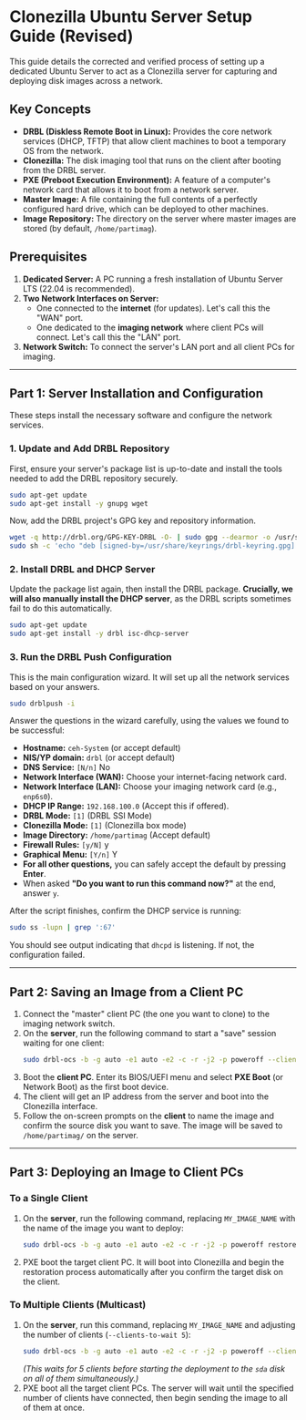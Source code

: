 # Clonezilla Ubuntu Server Setup Guide (Revised)

This guide details the corrected and verified process of setting up a dedicated Ubuntu Server to act as a Clonezilla server for capturing and deploying disk images across a network.

## Key Concepts

*   **DRBL (Diskless Remote Boot in Linux):** Provides the core network services (DHCP, TFTP) that allow client machines to boot a temporary OS from the network.
*   **Clonezilla:** The disk imaging tool that runs on the client after booting from the DRBL server.
*   **PXE (Preboot Execution Environment):** A feature of a computer's network card that allows it to boot from a network server.
*   **Master Image:** A file containing the full contents of a perfectly configured hard drive, which can be deployed to other machines.
*   **Image Repository:** The directory on the server where master images are stored (by default, `/home/partimag`).

## Prerequisites

1.  **Dedicated Server:** A PC running a fresh installation of Ubuntu Server LTS (22.04 is recommended).
2.  **Two Network Interfaces on Server:**
    *   One connected to the **internet** (for updates). Let's call this the "WAN" port.
    *   One dedicated to the **imaging network** where client PCs will connect. Let's call this the "LAN" port.
3.  **Network Switch:** To connect the server's LAN port and all client PCs for imaging.

---

## Part 1: Server Installation and Configuration

These steps install the necessary software and configure the network services.

### 1. Update and Add DRBL Repository

First, ensure your server's package list is up-to-date and install the tools needed to add the DRBL repository securely.

```bash
sudo apt-get update
sudo apt-get install -y gnupg wget
```

Now, add the DRBL project's GPG key and repository information.

```bash
wget -q http://drbl.org/GPG-KEY-DRBL -O- | sudo gpg --dearmor -o /usr/share/keyrings/drbl-keyring.gpg
sudo sh -c 'echo "deb [signed-by=/usr/share/keyrings/drbl-keyring.gpg] http://free.nchc.org.tw/drbl-core drbl stable" > /etc/apt/sources.list.d/drbl.list'
```

### 2. Install DRBL and DHCP Server

Update the package list again, then install the DRBL package. **Crucially, we will also manually install the DHCP server**, as the DRBL scripts sometimes fail to do this automatically.

```bash
sudo apt-get update
sudo apt-get install -y drbl isc-dhcp-server
```

### 3. Run the DRBL Push Configuration

This is the main configuration wizard. It will set up all the network services based on your answers.

```bash
sudo drblpush -i
```

Answer the questions in the wizard carefully, using the values we found to be successful:

*   **Hostname:** `ceh-System` (or accept default)
*   **NIS/YP domain:** `drbl` (or accept default)
*   **DNS Service:** `[N/n]` No
*   **Network Interface (WAN):** Choose your internet-facing network card.
*   **Network Interface (LAN):** Choose your imaging network card (e.g., `enp6s0`).
*   **DHCP IP Range:** `192.168.100.0` (Accept this if offered).
*   **DRBL Mode:** `[1]` (DRBL SSI Mode)
*   **Clonezilla Mode:** `[1]` (Clonezilla box mode)
*   **Image Directory:** `/home/partimag` (Accept default)
*   **Firewall Rules:** `[y/N]` y
*   **Graphical Menu:** `[Y/n]` Y
*   **For all other questions,** you can safely accept the default by pressing **Enter**.
*   When asked **"Do you want to run this command now?"** at the end, answer `y`.

After the script finishes, confirm the DHCP service is running:

```bash
sudo ss -lupn | grep ':67'
```
You should see output indicating that `dhcpd` is listening. If not, the configuration failed.

---

## Part 2: Saving an Image from a Client PC

1.  Connect the "master" client PC (the one you want to clone) to the imaging network switch.
2.  On the **server**, run the following command to start a "save" session waiting for one client:
    ```bash
    sudo drbl-ocs -b -g auto -e1 auto -e2 -c -r -j2 -p poweroff --clients-to-wait 1 savedisk ask_user ask_user
    ```
3.  Boot the **client PC**. Enter its BIOS/UEFI menu and select **PXE Boot** (or Network Boot) as the first boot device.
4.  The client will get an IP address from the server and boot into the Clonezilla interface.
5.  Follow the on-screen prompts on the **client** to name the image and confirm the source disk you want to save. The image will be saved to `/home/partimag/` on the server.

---

## Part 3: Deploying an Image to Client PCs

### To a Single Client

1.  On the **server**, run the following command, replacing `MY_IMAGE_NAME` with the name of the image you want to deploy:
    ```bash
    sudo drbl-ocs -b -g auto -e1 auto -e2 -c -r -j2 -p poweroff restoredisk MY_IMAGE_NAME ask_user
    ```
2.  PXE boot the target client PC. It will boot into Clonezilla and begin the restoration process automatically after you confirm the target disk on the client.

### To Multiple Clients (Multicast)

1.  On the **server**, run this command, replacing `MY_IMAGE_NAME` and adjusting the number of clients (`--clients-to-wait 5`):
    ```bash
    sudo drbl-ocs -b -g auto -e1 auto -e2 -c -r -j2 -p poweroff --clients-to-wait 5 multicast_restoredisk MY_IMAGE_NAME sda
    ```
    *(This waits for 5 clients before starting the deployment to the `sda` disk on all of them simultaneously.)*
2.  PXE boot all the target client PCs. The server will wait until the specified number of clients have connected, then begin sending the image to all of them at once.
